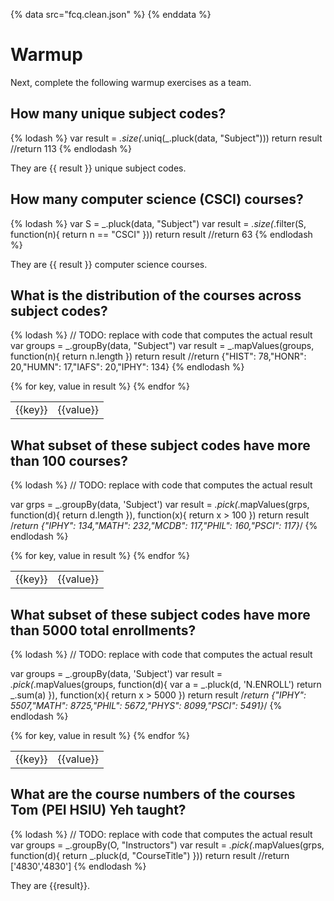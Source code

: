 {% data src="fcq.clean.json" %}
{% enddata %}

# Warmup

Next, complete the following warmup exercises as a team.

## How many unique subject codes?

{% lodash %}
var result = _.size(_.uniq(_.pluck(data, "Subject")))
return result
//return 113
{% endlodash %}

They are {{ result }} unique subject codes.

## How many computer science (CSCI) courses?

{% lodash %}
var S = _.pluck(data, "Subject")
var result = _.size(_.filter(S, function(n){
    return n == "CSCI"
}))
return result
//return 63
{% endlodash %}

They are {{ result }} computer science courses.

## What is the distribution of the courses across subject codes?

{% lodash %}
// TODO: replace with code that computes the actual result
var groups = _.groupBy(data, "Subject")
var result = _.mapValues(groups, function(n){
    return n.length
})
return result
//return {"HIST": 78,"HONR": 20,"HUMN": 17,"IAFS": 20,"IPHY": 134}
{% endlodash %}

<table>
{% for key, value in result %}
    <tr>
        <td>{{key}}</td>
        <td>{{value}}</td>
    </tr>
{% endfor %}
</table>

## What subset of these subject codes have more than 100 courses?

{% lodash %}
// TODO: replace with code that computes the actual result

var grps = _.groupBy(data, 'Subject')
var result = _.pick(_.mapValues(grps, function(d){
    return d.length
}), function(x){
    return x > 100
})
return result
/*return {"IPHY": 134,"MATH": 232,"MCDB": 117,"PHIL": 160,"PSCI": 117}*/
{% endlodash %}

<table>
{% for key, value in result %}
    <tr>
        <td>{{key}}</td>
        <td>{{value}}</td>
    </tr>
{% endfor %}
</table>

## What subset of these subject codes have more than 5000 total enrollments?

{% lodash %}
// TODO: replace with code that computes the actual result

var groups = _.groupBy(data, 'Subject')
var result = _.pick(_.mapValues(groups, function(d){
    var a = _.pluck(d, 'N.ENROLL')
    return _.sum(a)
}), function(x){
        return x > 5000
})
return result
/*return {"IPHY": 5507,"MATH": 8725,"PHIL": 5672,"PHYS": 8099,"PSCI": 5491}*/
{% endlodash %}

<table>
{% for key, value in result %}
    <tr>
        <td>{{key}}</td>
        <td>{{value}}</td>
    </tr>
{% endfor %}
</table>

## What are the course numbers of the courses Tom (PEI HSIU) Yeh taught?

{% lodash %}
// TODO: replace with code that computes the actual result
var groups = _.groupBy(O, "Instructors")
var result = _.pick(_.mapValues(grps, function(d){
    return _.pluck(d, "CourseTitle")
}))
return result
//return ['4830','4830']
{% endlodash %}

They are {{result}}.
